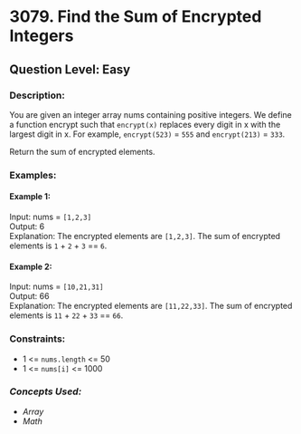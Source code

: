 # 3079. Find the Sum of Encrypted Integers
## Question Level: Easy
### Description:
You are given an integer array nums containing positive integers. We define a function encrypt such that `encrypt(x)` replaces every digit in x with the largest digit in x. For example, `encrypt(523)` = `555` and `encrypt(213)` = `333`.

Return the sum of encrypted elements.

### Examples:
#### Example 1:
Input: nums = `[1,2,3]`<br>
Output: 6<br>
Explanation: The encrypted elements are `[1,2,3]`. The sum of encrypted elements is `1` + `2` + `3` == `6`.<br>

#### Example 2:
Input: nums = `[10,21,31]`<br>
Output: 66<br>
Explanation: The encrypted elements are `[11,22,33]`. The sum of encrypted elements is `11` + `22` + `33` == `66`.<br>

### Constraints:

- 1 <= `nums.length` <= 50
- 1 <= `nums[i]` <= 1000

### <i>Concepts Used:
- Array
- Math </i>
